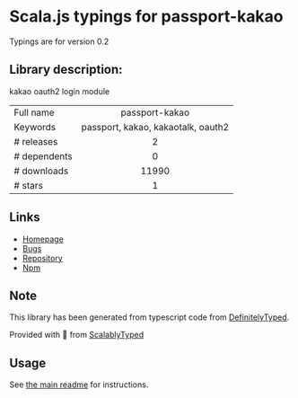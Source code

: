 
# Scala.js typings for passport-kakao

Typings are for version 0.2

## Library description:
kakao oauth2 login module

|                    |                 |
| ------------------ | :-------------: |
| Full name          | passport-kakao |
| Keywords           | passport, kakao, kakaotalk, oauth2 |
| # releases         | 2 |
| # dependents       | 0 |
| # downloads        | 11990 |
| # stars            | 1 |

## Links
- [Homepage](https://github.com/rotoshine/passport-kakao#readme)
- [Bugs](https://github.com/rotoshine/passport-kakao/issues)
- [Repository](https://github.com/rotoshine/passport-kakao)
- [Npm](https://www.npmjs.com/package/passport-kakao)
    


## Note
This library has been generated from typescript code from [DefinitelyTyped](https://definitelytyped.org).

Provided with :purple_heart: from [ScalablyTyped](https://github.com/oyvindberg/ScalablyTyped)

## Usage
See [the main readme](../../readme.md) for instructions.


